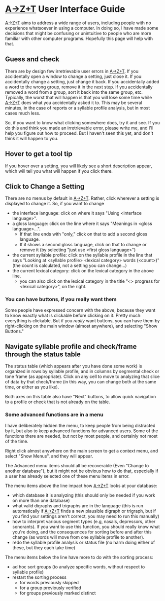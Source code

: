 # [A→Z+T](https://github.com/kent-rasmussen/azt) User Interface Guide
[A→Z+T](https://github.com/kent-rasmussen/azt) aims to address a wide range of users, including people with no experience whatsoever in using a computer. In doing so, I have made some decisions that might be confusing or unintuitive to people who are more familiar with other computer programs. Hopefully this page will help with that.

## Guess and check
There are by design few irretrievable user errors in [A→Z+T](https://github.com/kent-rasmussen/azt). If you accidentally open a window to change a setting, just close it. If you accidentally change a setting, just change it back. If you accidentally added a word to the wrong group, remove it in the next step. If you accidentally removed a word from a group, sort it back into the same group, etc. Typically, the worst that will happen is that you will lose some time while [A→Z+T](https://github.com/kent-rasmussen/azt) does what you accidentally asked it to. This may be several minutes, in the case of reports or a syllable profile analysis, but in most cases much less.

So, if you want to know what clicking somewhere does, try it and see. If you do this and think you made an irretrievable error, please write me, and I'll help you figure out how to proceed. But I haven't seen this yet, and don't think it will happen to you.

## Hover to get a tool tip
If you hover over a setting, you will likely see a short description appear, which will tell you what will happen if you click there.

## Click to Change a Setting
There are no menus by default in [A→Z+T](https://github.com/kent-rasmussen/azt). Rather, click wherever a setting is displayed to change it. So, if you want to change
  - the interface language: click on where it says "Using \<interface language\>".
  - a gloss language: click on the line where it says "Meanings in \<gloss language\>...".
    - If that line ends with "only," click on that to add a second gloss language.
    - If it shows a second gloss language, click on that to change or remove it (by selecting "just use \<first gloss language\>")
  - the current syllable profile: click on the syllable profile in the line that says "Looking at \<syllable profile\> \<lexical category\> words (\<count\>)" (the count is calculated, not a setting you can change…)
  - the current lexical category: click on the lexical category in the above line.
    - you can also click on the lexical category in the title "\<\> progress for \<lexical category\>", on the right.

### You can have buttons, if you really want them
Some people have expressed concern with the above, because they want to know exactly what is clickable before clicking on it. Pretty much everything is clickable. But if you _really_ want buttons, you can have them by right-clicking on the main window (almost anywhere), and selecting "Show Buttons."

## Navigate syllable profile and check/frame through the status table
The status table (which appears after you have done some work) is organized in rows by syllable profile, and in columns by segmental check or tone frame (as appropriate). Click on any cell to move to analyzing that slice of data by that check/frame (in this way, you can change both at the same time, or either as you like).

Both axes on this table also have "Next" buttons, to allow quick navigation to a profile or check that is not already on the table.

### Some advanced functions are in a menu
I have deliberately hidden the menu, to keep people from being distracted by it, but also to keep advanced functions for advanced users. Some of the functions there are needed, but not by most people, and certainly not most of the time.

Right click almost anywhere on the main screen to get a context menu, and select "Show Menus", and they will appear.

The Advanced menu items should all be recoverable (Even "Change to another database"), but it might not be obvious how to do that, especially if a user has already selected one of these menu items in error.

The menu items above the line impact how [A→Z+T](https://github.com/kent-rasmussen/azt) looks at your database:
  - which database it is analyzing (this should only be needed if you work on more than one database)
  - what valid digraphs and trigraphs are in the language (this is run automatically if [A→Z+T](https://github.com/kent-rasmussen/azt) finds a new plausible digraph or trigraph, but if you find your settings aren't correct, you may need to run this manually)
  - how to interpret various segment types (e.g, nasals, depressors, other sonorants). If you want to use this function, you should really know what you're doing, and the consequences for sorting before and after this change (as words will move from one syllable profile to another).
  - redo the syllable profile analysis or status file (no harm doing either of these, but they each take time)

The menu items below the line have more to do with the sorting process:
  - ad hoc sort groups (to analyze specific words, without respect to syllable profile)
  - restart the sorting process
    - for words previously skipped
    - for a group previously verified
    - for groups previously marked distinct
